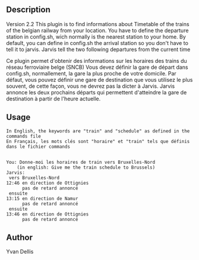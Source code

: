## Description
Version 2.2
This plugin is to find informations about Timetable of the trains of the belgian railway from your location. 
You have to define the departure station in config.sh, wich normally is the nearest station to your home.
By default, you can define in config.sh the arrival station so you don't have to tell it to jarvis.
Jarvis tell the two following departures from the current time

Ce plugin permet d'obtenir des informations sur les horaires des trains du réseau ferroviaire belge (SNCB)
Vous devez définir la gare de départ dans config.sh, normallement, la gare la plus proche de votre domicile.
Par défaut, vous pouvez définir une gare de destination que vous utilisez le plus souvent, de cette façon, 
vous ne devrez pas la dicter à Jarvis.
Jarvis annonce les deux prochains départs qui permettent d'atteindre la gare de destination à partir de l'heure actuelle.

 
## Usage

```
In English, the keywords are "train" and "schedule" as defined in the commands file
En Français, les mots clés sont "horaire" et "train" tels que définis dans le fichier commands


You: Donne-moi les horaires de train vers Bruxelles-Nord 
    (in english: Give me the train schedule to Brussels)
Jarvis: 
 vers Bruxelles-Nord 
12:46 en direction de Ottignies
      pas de retard annoncé
 ensuite 
13:15 en direction de Namur
      pas de retard annoncé
 ensuite 
13:46 en direction de Ottignies
      pas de retard annoncé
```


## Author
Yvan Dellis
